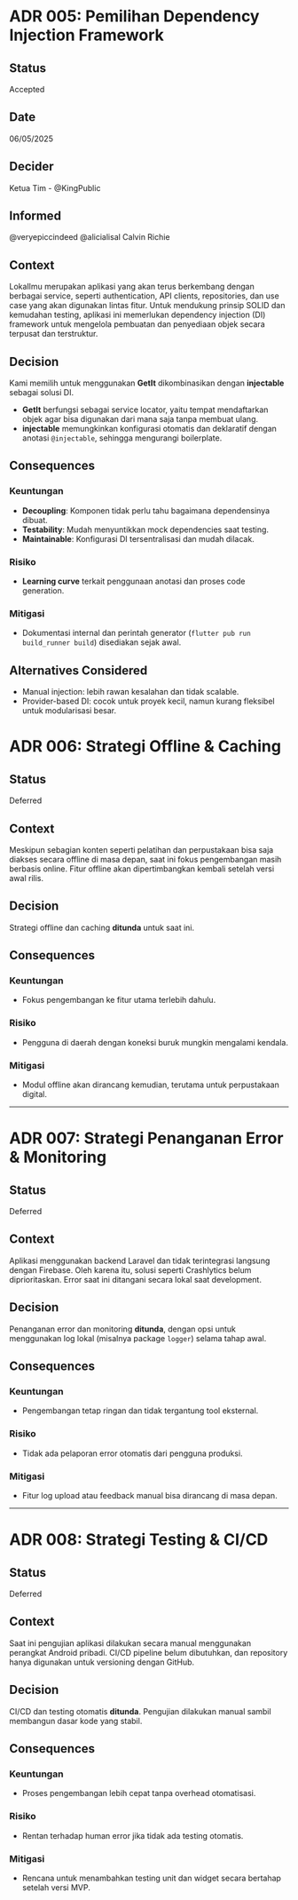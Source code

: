 # ADR 005: Pemilihan Dependency Injection Framework

## Status
Accepted

## Date
06/05/2025

## Decider 
Ketua Tim - @KingPublic

## Informed
@veryepiccindeed
@alicialisal
Calvin Richie

## Context

LokaIlmu merupakan aplikasi yang akan terus berkembang dengan berbagai service, seperti authentication, API clients, repositories, dan use case yang akan digunakan lintas fitur. Untuk mendukung prinsip SOLID dan kemudahan testing, aplikasi ini memerlukan dependency injection (DI) framework untuk mengelola pembuatan dan penyediaan objek secara terpusat dan terstruktur.

## Decision

Kami memilih untuk menggunakan **GetIt** dikombinasikan dengan **injectable** sebagai solusi DI.

* **GetIt** berfungsi sebagai service locator, yaitu tempat mendaftarkan objek agar bisa digunakan dari mana saja tanpa membuat ulang.
* **injectable** memungkinkan konfigurasi otomatis dan deklaratif dengan anotasi `@injectable`, sehingga mengurangi boilerplate.

## Consequences

### Keuntungan

* **Decoupling**: Komponen tidak perlu tahu bagaimana dependensinya dibuat.
* **Testability**: Mudah menyuntikkan mock dependencies saat testing.
* **Maintainable**: Konfigurasi DI tersentralisasi dan mudah dilacak.

### Risiko

* **Learning curve** terkait penggunaan anotasi dan proses code generation.

### Mitigasi

* Dokumentasi internal dan perintah generator (`flutter pub run build_runner build`) disediakan sejak awal.

## Alternatives Considered

* Manual injection: lebih rawan kesalahan dan tidak scalable.
* Provider-based DI: cocok untuk proyek kecil, namun kurang fleksibel untuk modularisasi besar.






# ADR 006: Strategi Offline & Caching

## Status

Deferred

## Context

Meskipun sebagian konten seperti pelatihan dan perpustakaan bisa saja diakses secara offline di masa depan, saat ini fokus pengembangan masih berbasis online. Fitur offline akan dipertimbangkan kembali setelah versi awal rilis.

## Decision

Strategi offline dan caching **ditunda** untuk saat ini.

## Consequences

### Keuntungan

* Fokus pengembangan ke fitur utama terlebih dahulu.

### Risiko

* Pengguna di daerah dengan koneksi buruk mungkin mengalami kendala.

### Mitigasi

* Modul offline akan dirancang kemudian, terutama untuk perpustakaan digital.

---

# ADR 007: Strategi Penanganan Error & Monitoring

## Status

Deferred

## Context

Aplikasi menggunakan backend Laravel dan tidak terintegrasi langsung dengan Firebase. Oleh karena itu, solusi seperti Crashlytics belum diprioritaskan. Error saat ini ditangani secara lokal saat development.

## Decision

Penanganan error dan monitoring **ditunda**, dengan opsi untuk menggunakan log lokal (misalnya package `logger`) selama tahap awal.

## Consequences

### Keuntungan

* Pengembangan tetap ringan dan tidak tergantung tool eksternal.

### Risiko

* Tidak ada pelaporan error otomatis dari pengguna produksi.

### Mitigasi

* Fitur log upload atau feedback manual bisa dirancang di masa depan.

---

# ADR 008: Strategi Testing & CI/CD

## Status

Deferred

## Context

Saat ini pengujian aplikasi dilakukan secara manual menggunakan perangkat Android pribadi. CI/CD pipeline belum dibutuhkan, dan repository hanya digunakan untuk versioning dengan GitHub.

## Decision

CI/CD dan testing otomatis **ditunda**. Pengujian dilakukan manual sambil membangun dasar kode yang stabil.

## Consequences

### Keuntungan

* Proses pengembangan lebih cepat tanpa overhead otomatisasi.

### Risiko

* Rentan terhadap human error jika tidak ada testing otomatis.

### Mitigasi

* Rencana untuk menambahkan testing unit dan widget secara bertahap setelah versi MVP.
